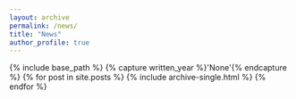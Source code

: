 ```yaml
---
layout: archive
permalink: /news/
title: "News"
author_profile: true
---
```


{% include base_path %}
{% capture written_year %}'None'{% endcapture %}
{% for post in site.posts %}
  {% include archive-single.html %}
{% endfor %}
